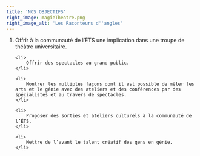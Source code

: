```yaml
---
title: 'NOS OBJECTIFS'
right_image: magieTheatre.png
right_image_alt: 'Les Raconteurs d''angles'
---
```


<ol style="list-style-type: decimal;">
    <li>
    	Offrir à la communauté de l’ÉTS une implication dans une troupe de théâtre universitaire.
    </li>
    
    <li>
    	Offrir des spectacles au grand public.
    </li>
    
    <li>
    	Montrer les multiples façons dont il est possible de mêler les arts et le génie avec des ateliers et des conférences par des spécialistes et au travers de spectacles.
    </li>
    
    <li>
    	Proposer des sorties et ateliers culturels à la communauté de l’ÉTS.
    </li>
    
    <li>
    	Mettre de l’avant le talent créatif des gens en génie.
    </li>
</ol>